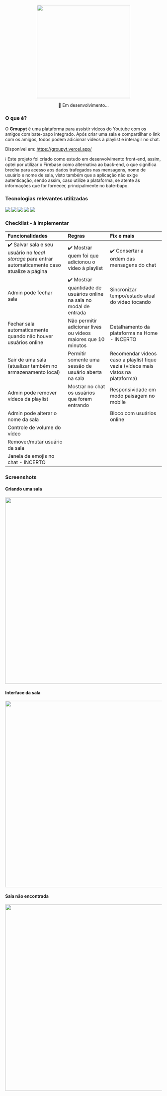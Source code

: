 <p align=center>
<img width='300px' src='https://i.imgur.com/EOXaMKs.png' />
</p>
<p align=center>
🚧 Em desenvolvimento...
</p>

### O que é?
O <b>Groupyt</b> é uma plataforma para assistir vídeos do Youtube com os amigos com bate-papo integrado. Após criar uma sala e compartilhar o link com os amigos, todos podem adicionar vídeos à playlist e interagir no chat.

Disponível em: https://groupyt.vercel.app/

ℹ️ Este projeto foi criado como estudo em desenvolvimento front-end, assim, optei por utilizar o Firebase como alternativa ao back-end, o que significa brecha para acesso aos dados trafegados nas mensagens, nome de usuário e nome de sala, visto também que a aplicação não exige autenticação, sendo assim, caso utilize a plataforma, se atente às informações que for fornecer, principalmente no bate-bapo.

### Tecnologias relevantes utilizadas
<a href='https://nextjs.org/'><img src='https://user-images.githubusercontent.com/56923620/187099131-7cde5bf0-6e1f-4e36-b973-794dd9f7af72.png' /></a>
<a href='https://firebase.google.com/'><img src='https://user-images.githubusercontent.com/56923620/187099147-d4beff2b-157c-44cd-a263-54b91257492b.png' /></a>
<a href='https://www.typescriptlang.org/'><img src='https://user-images.githubusercontent.com/56923620/187099152-b827cf48-770b-40e7-b995-a3c8682b145a.png' /></a>
<a href='https://axios-http.com/ptbr/docs/intro'><img src='https://user-images.githubusercontent.com/56923620/187099154-49ef70eb-6ce8-4da3-a43b-5be00413ff75.png' /></a>
<a href='https://styled-components.com/'><img src='https://user-images.githubusercontent.com/56923620/187099155-e30596c7-fd0a-45d9-ab10-a5ad24cbc37e.png' /></a>

### Checklist - à implementar

| Funcionalidades | Regras | Fix e mais |
|:---------------------------------------------------------------------------------------------------------|:---------------|:-------|
| ✔️ Salvar sala e seu usuário no <i>local storage</i> para entrar automaticamente caso atualize a página | ✔️ Mostrar quem foi que adicionou o vídeo à playlist | ✔️ Consertar a ordem das mensagens do chat |
| Admin pode fechar sala | ✔️ Mostrar quantidade de usuários online na sala no modal de entrada | Sincronizar tempo/estado atual do vídeo tocando |
| Fechar sala automaticamente quando não houver usuários online | Não permitir adicionar lives ou vídeos maiores que 10 minutos | Detalhamento da plataforma na Home - INCERTO |
| Sair de uma sala (atualizar também no armazenamento local) | Permitir somente uma sessão de usuário aberta na sala | Recomendar vídeos caso a playlist fique vazia (vídeos mais vistos na plataforma) |
| Admin pode remover vídeos da playlist | Mostrar no chat os usuários que forem entrando | Responsividade em modo paisagem no mobile |
| Admin pode alterar o nome da sala |  | Bloco com usuários online |
| Controle de volume do vídeo |  |  |
| Remover/mutar usuário da sala |  |  |
| Janela de emojis no chat - INCERTO |  |  |

### Screenshots
#### Criando uma sala
<img width='600px' src='https://user-images.githubusercontent.com/56923620/187014404-e689c33d-fc53-4f4f-b0b1-1caba0242cad.png' />

#### Interface da sala
<img width='600px' src='https://user-images.githubusercontent.com/56923620/187014627-3b229398-10f2-486a-b0c4-cac5f7e8d63d.png' />

#### Sala não encontrada 
<img width='600px' src='https://user-images.githubusercontent.com/56923620/187014662-11b23097-f05d-4ba0-a2ce-eb8a1f65c25a.png' />

